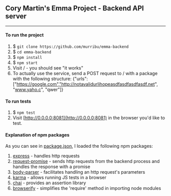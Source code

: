 ## Cory Martin's Emma Project - Backend API server
---

#### To run the project

1. $ ```git clone https://github.com/murribu/emma-backend```
2. $ ```cd emma-backend```
3. $ ```npm install```
4. $ ```npm start```
5. Visit / - you should see "it works"
6. To actually use the service, send a POST request to / with a package with the following structure: {"urls":["https://google.com","http://notavalidurlihopeasdfasdfasdfasdf.net", "www.yaho.c", "qwer"]}

#### To run tests

1. $ ```npm test```
2. Visit [http://0.0.0.0:8081](http://0.0.0.0:8081) in the browser you'd like to test.

#### Explanation of npm packages
As you can see in [package.json](https://github.com/murribu/emma-backend/package.json), I loaded the following npm packages:

1. [express](https://www.npmjs.com/package/express) - handles http requests
2. [request-promise](https://github.com/request/request-promise) - sends http requests from the backend process and handles the response with a promise
3. [body-parser](https://www.npmjs.com/package/body-parser) - facilitates handling an http request's parameters
4. [karma](https://www.npmjs.com/package/karma) - allows running JS tests in a browser
5. [chai](https://www.npmjs.com/package/chai) - provides an assertion library
6. [browserify](https://www.npmjs.com/package/browserify) - simplifies the 'require' method in importing node modules
